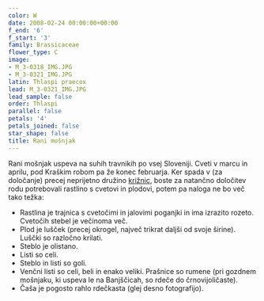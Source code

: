 ```yaml
---
color: W
date: 2008-02-24 00:00:00+00:00
f_end: '6'
f_start: '3'
family: Brassicaceae
flower_type: C
image:
- M_3-0318_IMG.JPG
- M_3-0321_IMG.JPG
latin: Thlaspi praecox
lead: M_3-0321_IMG.JPG
lead_sample: false
order: Thlaspi
parallel: false
petals: '4'
petals_joined: false
star_shape: false
title: Rani mošnjak
---
```

Rani mošnjak uspeva na suhih travnikih po vsej Sloveniji. Cveti v marcu in aprilu, pod Kraškim robom pa že konec februarja. Ker spada v (za določanje) precej neprijetno družino [križnic](../../family/brassicaceae/), boste za natančno določitev rodu potrebovali rastlino s cvetovi in plodovi, potem pa naloga ne bo več tako težka:

-   Rastlina je trajnica s cvetočimi in jalovimi poganjki in ima izrazito rozeto. Cvetočih stebel je večinoma več.
-   Plod je lušček (precej okrogel, največ trikrat daljši od svoje širine). Luščki so razločno krilati.
-   Steblo je olistano.
-   Listi so celi.
-   Steblo in listi so goli.
-   Venčni listi so celi, beli in enako veliki. Prašnice so rumene (pri gozdnem mošnjaku, ki uspeva le na Banjščicah, so rdeče do črnovijoličaste).
-   Čaša je pogosto rahlo rdečkasta (glej desno fotografijo).
